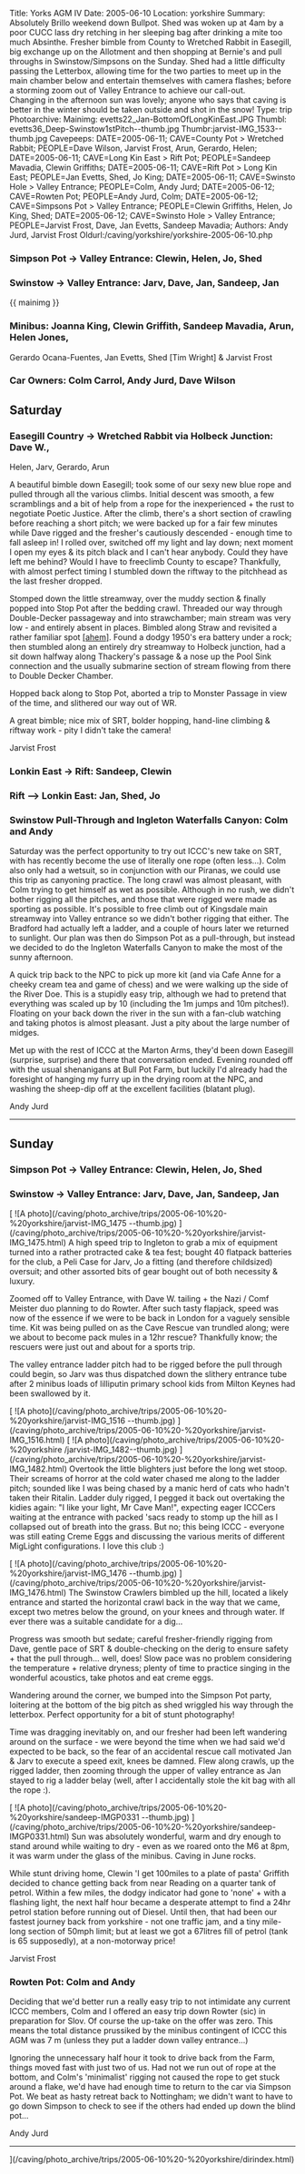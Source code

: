 Title: Yorks AGM IV
Date: 2005-06-10
Location: yorkshire
Summary: Absolutely Brillo weekend down Bullpot. Shed was woken up at 4am by a poor CUCC lass dry retching in her sleeping bag after drinking a mite too much Absinthe. Fresher bimble from County to Wretched Rabbit in Easegill, big exchange up on the Allotment and then shopping at Bernie's and pull throughs in Swinstow/Simpsons on the Sunday. Shed had a little difficulty passing the Letterbox, allowing time for the two parties to meet up in the main chamber below and entertain themselves with camera flashes; before a storming zoom out of Valley Entrance to achieve our call-out.<br>Changing in the afternoon sun was lovely; anyone who says that caving is better in the winter should be taken outside and shot in the snow!
Type: trip
Photoarchive:
Mainimg: evetts22_Jan-BottomOfLongKinEast.JPG
Thumbl: evetts36_Deep-Swinstow1stPitch--thumb.jpg
Thumbr:jarvist-IMG_1533--thumb.jpg
Cavepeeps: DATE=2005-06-11; CAVE=County Pot > Wretched Rabbit; PEOPLE=Dave Wilson, Jarvist Frost, Arun, Gerardo, Helen;
	   DATE=2005-06-11; CAVE=Long Kin East > Rift Pot; PEOPLE=Sandeep Mavadia, Clewin Griffiths;
	   DATE=2005-06-11; CAVE=Rift Pot > Long Kin East; PEOPLE=Jan Evetts, Shed, Jo King;
	   DATE=2005-06-11; CAVE=Swinsto Hole > Valley Entrance; PEOPLE=Colm, Andy Jurd;
	   DATE=2005-06-12; CAVE=Rowten Pot; PEOPLE=Andy Jurd, Colm;
	   DATE=2005-06-12; CAVE=Simpsons Pot > Valley Entrance; PEOPLE=Clewin Griffiths, Helen, Jo King, Shed;
	   DATE=2005-06-12; CAVE=Swinsto Hole > Valley Entrance; PEOPLE=Jarvist Frost, Dave, Jan Evetts, Sandeep Mavadia;
Authors: Andy Jurd, Jarvist Frost
Oldurl:/caving/yorkshire/yorkshire-2005-06-10.php

### Simpson Pot -&gt; Valley Entrance: Clewin, Helen, Jo, Shed

### Swinstow -&gt; Valley Entrance: Jarv, Dave, Jan, Sandeep, Jan

{{ mainimg }}

### Minibus: Joanna King, Clewin Griffith, Sandeep Mavadia, Arun, Helen Jones,
Gerardo Ocana-Fuentes, Jan Evetts, Shed [Tim Wright] &amp; Jarvist Frost

### Car Owners: Colm Carrol, Andy Jurd, Dave Wilson

## Saturday

### Easegill Country -&gt; Wretched Rabbit via Holbeck Junction: Dave W.,
Helen, Jarv, Gerardo, Arun

A beautiful bimble down Easegill; took some of our sexy new blue rope and
pulled through all the various climbs. Initial descent was smooth, a few
scramblings and a bit of help from a rope for the inexperienced + the rust to
negotiate Poetic Justice. After the climb, there's a short section of crawling
before reaching a short pitch; we were backed up for a fair few minutes while
Dave rigged and the fresher's cautiously descended - enough time to fall
asleep in! I rolled over, switched off my light and lay down; next moment I
open my eyes &amp; its pitch black and I can't hear anybody. Could they have
left me behind? Would I have to freeclimb County to escape? Thankfully, with
almost perfect timing I stumbled down the riftway to the pitchhead as the last
fresher dropped.

Stomped down the little streamway, over the muddy section &amp; finally popped
into Stop Pot after the bedding crawl. Threaded our way through Double-Decker
passageway and into strawchamber; main stream was very low - and entirely
absent in places. Bimbled along Straw and revisited a rather familiar spot
[[ahem]](/caving/old/yorkshire/yorkshire-2004-christmas-tour.php#29-arctic).
Found a dodgy 1950's era battery under a rock; then stumbled along an entirely
dry streamway to Holbeck junction, had a sit down halfway along Thackery's
passage &amp; a nose up the Pool Sink connection and the usually submarine
section of stream flowing from there to Double Decker Chamber.

Hopped back along to Stop Pot, aborted a trip to Monster Passage in view of
the time, and slithered our way out of WR.

A great bimble; nice mix of SRT, bolder hopping, hand-line climbing &amp;
riftway work - pity I didn't take the camera!

Jarvist Frost

### Lonkin East -&gt; Rift: Sandeep, Clewin

### Rift --&gt; Lonkin East: Jan, Shed, Jo

### Swinstow Pull-Through and Ingleton Waterfalls Canyon: Colm and Andy

Saturday was the perfect opportunity to try out ICCC's new take on SRT, with
has recently become the use of literally one rope (often less...). Colm also
only had a wetsuit, so in conjunction with our Piranas, we could use this trip
as canyoning practice. The long crawl was almost pleasant, with Colm trying to
get himself as wet as possible. Although in no rush, we didn't bother rigging
all the pitches, and those that were rigged were made as sporting as possible.
It's possible to free climb out of Kingsdale main streamway into Valley
entrance so we didn't bother rigging that either. The Bradford had actually
left a ladder, and a couple of hours later we returned to sunlight. Our plan
was then do Simpson Pot as a pull-through, but instead we decided to do the
Ingleton Waterfalls Canyon to make the most of the sunny afternoon.

A quick trip back to the NPC to pick up more kit (and via Cafe Anne for a
cheeky cream tea and game of chess) and we were walking up the side of the
River Doe. This is a stupidly easy trip, although we had to pretend that
everything was scaled up by 10 (including the 1m jumps and 10m pitches!).
Floating on your back down the river in the sun with a fan-club watching and
taking photos is almost pleasant. Just a pity about the large number of
midges.

Met up with the rest of ICCC at the Marton Arms, they'd been down Easegill
(surprise, surprise) and there that conversation ended. Evening rounded off
with the usual shenanigans at Bull Pot Farm, but luckily I'd already had the
foresight of hanging my furry up in the drying room at the NPC, and washing
the sheep-dip off at the excellent facilities (blatant plug).

Andy Jurd

* * *

## Sunday

### Simpson Pot -&gt; Valley Entrance: Clewin, Helen, Jo, Shed

### Swinstow -&gt; Valley Entrance: Jarv, Dave, Jan, Sandeep, Jan

[ ![A photo](/caving/photo_archive/trips/2005-06-10%20-%20yorkshire/jarvist-IMG_1475
--thumb.jpg) ](/caving/photo_archive/trips/2005-06-10%20-%20yorkshire/jarvist-
IMG_1475.html) A high speed trip to Ingleton to grab a mix of equipment turned
into a rather protracted cake &amp; tea fest; bought 40 flatpack batteries for
the club, a Peli Case for Jarv, Jo a fitting (and therefore childsized)
oversuit; and other assorted bits of gear bought out of both necessity &amp;
luxury.

Zoomed off to Valley Entrance, with Dave W. tailing + the Nazi / Comf Meister
duo planning to do Rowter. After such tasty flapjack, speed was now of the
essence if we were to be back in London for a vaguely sensible time. Kit was
being pulled on as the Cave Rescue van trundled along; were we about to become
pack mules in a 12hr rescue? Thankfully know; the rescuers were just out and
about for a sports trip.

The valley entrance ladder pitch had to be rigged before the pull through
could begin, so Jarv was thus dispatched down the slithery entrance tube after
2 minibus loads of lilliputin primary school kids from Milton Keynes had been
swallowed by it.

[ ![A photo](/caving/photo_archive/trips/2005-06-10%20-%20yorkshire/jarvist-IMG_1516
--thumb.jpg) ](/caving/photo_archive/trips/2005-06-10%20-%20yorkshire/jarvist-
IMG_1516.html) [ ![A photo](/caving/photo_archive/trips/2005-06-10%20-%20yorkshire
/jarvist-IMG_1482--thumb.jpg)
](/caving/photo_archive/trips/2005-06-10%20-%20yorkshire/jarvist-
IMG_1482.html) Overtook the little blighters just before the long wet stoop.
Their screams of horror at the cold water chased me along to the ladder pitch;
sounded like I was being chased by a manic herd of cats who hadn't taken their
Ritalin. Ladder duly rigged, I pegged it back out overtaking the kidies again:
"I like your light, Mr Cave Man!", expecting eager ICCCers waiting at the
entrance with packed 'sacs ready to stomp up the hill as I collapsed out of
breath into the grass. But no; this being ICCC - everyone was still eating
Creme Eggs and discussing the various merits of different MigLight
configurations. I love this club :)

[ ![A photo](/caving/photo_archive/trips/2005-06-10%20-%20yorkshire/jarvist-IMG_1476
--thumb.jpg) ](/caving/photo_archive/trips/2005-06-10%20-%20yorkshire/jarvist-
IMG_1476.html) The Swinstow Crawlers bimbled up the hill, located a likely
entrance and started the horizontal crawl back in the way that we came, except
two metres below the ground, on your knees and through water. If ever there
was a suitable candidate for a dig...

Progress was smooth but sedate; careful fresher-friendly rigging from Dave,
gentle pace of SRT &amp; double-checking on the derig to ensure safety + that
the pull through... well, does! Slow pace was no problem considering the
temperature + relative dryness; plenty of time to practice singing in the
wonderful acoustics, take photos and eat creme eggs.

Wandering around the corner, we bumped into the Simpson Pot party, loitering
at the bottom of the big pitch as shed wriggled his way through the letterbox.
Perfect opportunity for a bit of stunt photography!

Time was dragging inevitably on, and our fresher had been left wandering
around on the surface - we were beyond the time when we had said we'd expected
to be back, so the fear of an accidental rescue call motivated Jan &amp; Jarv
to execute a speed exit, knees be damned. Flew along crawls, up the rigged
ladder, then zooming through the upper of valley entrance as Jan stayed to rig
a ladder belay (well, after I accidentally stole the kit bag with all the rope
:).

[ ![A photo](/caving/photo_archive/trips/2005-06-10%20-%20yorkshire/sandeep-IMGP0331
--thumb.jpg) ](/caving/photo_archive/trips/2005-06-10%20-%20yorkshire/sandeep-
IMGP0331.html) Sun was absolutely wonderful, warm and dry enough to stand
around while waiting to dry - even as we roared onto the M6 at 8pm, it was
warm under the glass of the minibus. Caving in June rocks.

While stunt driving home, Clewin 'I get 100miles to a plate of pasta' Griffith
decided to chance getting back from near Reading on a quarter tank of petrol.
Within a few miles, the dodgy indicator had gone to 'none' + with a flashing
light, the next half hour became a desperate attempt to find a 24hr petrol
station before running out of Diesel. Until then, that had been our fastest
journey back from yorkshire - not one traffic jam, and a tiny mile-long
section of 50mph limit; but at least we got a 67litres fill of petrol (tank is
65 supposedly), at a non-motorway price!

Jarvist Frost

### Rowten Pot: Colm and Andy

Deciding that we'd better run a really easy trip to not intimidate any current
ICCC members, Colm and I offered an easy trip down Rowter (sic) in preparation
for Slov. Of course the up-take on the offer was zero. This means the total
distance prussiked by the minibus contingent of ICCC this AGM was 7 m (unless
they put a ladder down valley entrance...)

Ignoring the unnecessary half hour it took to drive back from the Farm, things
moved fast with just two of us. Had not we run out of rope at the bottom, and
Colm's 'minimalist' rigging not caused the rope to get stuck around a flake,
we'd have had enough time to return to the car via Simpson Pot. We beat as
hasty retreat back to Nottingham; we didn't want to have to go down Simpson to
check to see if the others had ended up down the blind pot...

Andy Jurd

* * *

](/caving/photo_archive/trips/2005-06-10%20-%20yorkshire/dirindex.html)
